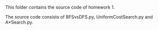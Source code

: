 This folder contains the source code of homework 1.

The source code consists of BFSvsDFS.py, UniformCostSearch.py and A\*Search.py.
